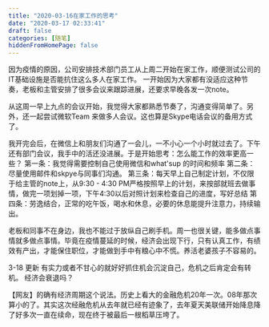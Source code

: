 ```yaml
---
title: "2020-03-16在家工作的思考"
date: "2020-03-17 02:33:41"
draft: false
categories: [随笔]
hiddenFromHomePage: false
---
```

因为疫情的原因，公司安排技术部门员工从上周二开始在家工作，顺便测试公司的IT基础设施是否能抗住这么多人在家工作。 
一开始因为大家都有没适应这种节奏，老板和主管安排了很多会议来跟踪进展，还要求早晚各发一次note。

从这周一早上九点的会议开始，我觉得大家都熟悉节奏了，沟通变得简单了。另外，还一起尝试微软Team 来做多人会议。这也算是Skype电话会议的备用方式了。

我开完会后，在微信上和朋友们沟通了一会儿，一不小心一个小时就过去了。下午还有部门会议，我手中的活还没进展。于是开始思考：怎么能工作的效率更高一些？ 
第一条：我觉得需要控制自己使用微信和what'sup 的时间和频率
第二条：尽量使用邮件和skpye与同事们沟通。
第三条：每天早上自己制定计划，不仅限于给主管的note上，从9:30 - 4:30 PM严格按照早上的计划，来按部就班去做事情，做完一项划掉一项，下午4:30以后对照计划来检查自己的进度，写好总结
第四条：劳逸结合，正常的吃午饭，喝水和休息，必要的休息能提升注意力，持续输出。

老板和同事不在身边，我也不能过于放纵自己刷手机。周一也很关键，能多做点事情就多做点事情。毕竟在疫情蔓延的时候，经济会出现下行，只有认真工作，有绩效有产出，才能保住职位，才能做到手中有粮心中不慌。养活老婆孩子不容易的。


3-18  更新
有实力或者不甘心的就好好抓住机会沉淀自己，危机之后肯定会有转机。
经济会衰退吗？

【网友】的确有经济周期这个说法。历史上看大的金融危机20年一次。08年那次算小的了。其实这次经融危机从去年就已经有迹象了，去年夏天美联储开始降息降了好多次一直在续命，现在终于被最后一根稻草压垮了。

